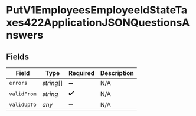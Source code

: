 # PutV1EmployeesEmployeeIdStateTaxes422ApplicationJSONQuestionsAnswers


## Fields

| Field              | Type               | Required           | Description        |
| ------------------ | ------------------ | ------------------ | ------------------ |
| `errors`           | *string*[]         | :heavy_minus_sign: | N/A                |
| `validFrom`        | *string*           | :heavy_check_mark: | N/A                |
| `validUpTo`        | *any*              | :heavy_minus_sign: | N/A                |